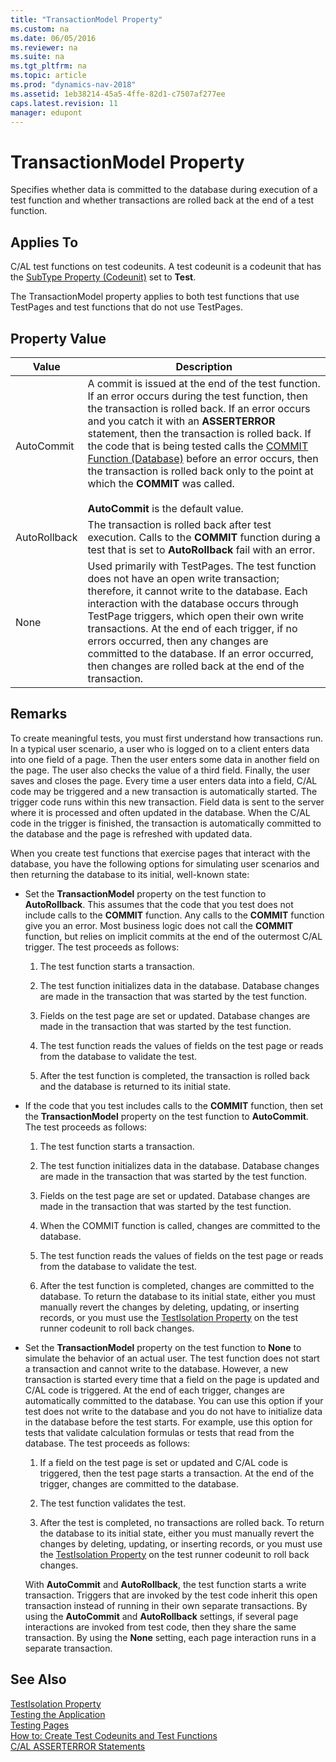 ```yaml
---
title: "TransactionModel Property"
ms.custom: na
ms.date: 06/05/2016
ms.reviewer: na
ms.suite: na
ms.tgt_pltfrm: na
ms.topic: article
ms.prod: "dynamics-nav-2018"
ms.assetid: 1eb38214-45a5-4ffe-82d1-c7507af277ee
caps.latest.revision: 11
manager: edupont
---
```

# TransactionModel Property
Specifies whether data is committed to the database during execution of a test function and whether transactions are rolled back at the end of a test function.  

## Applies To  
 C/AL test functions on test codeunits. A test codeunit is a codeunit that has the [SubType Property \(Codeunit\)](SubType-Property--Codeunit-.md) set to **Test**.  

 The TransactionModel property applies to both test functions that use TestPages and test functions that do not use TestPages.  

## Property Value  

|Value|Description|  
|-----------|-----------------|  
|AutoCommit|A commit is issued at the end of the test function. If an error occurs during the test function, then the transaction is rolled back. If an error occurs and you catch it with an **ASSERTERROR** statement, then the transaction is rolled back. If the code that is being tested calls the [COMMIT Function \(Database\)](COMMIT-Function--Database-.md) before an error occurs, then the transaction is rolled back only to the point at which the **COMMIT** was called.<br /><br /> **AutoCommit** is the default value.|  
|AutoRollback|The transaction is rolled back after test execution. Calls to the **COMMIT** function during a test that is set to **AutoRollback** fail with an error.|  
|None|Used primarily with TestPages. The test function does not have an open write transaction; therefore, it cannot write to the database. Each interaction with the database occurs through TestPage triggers, which open their own write transactions. At the end of each trigger, if no errors occurred, then any changes are committed to the database. If an error occurred, then changes are rolled back at the end of the transaction.|  

## Remarks  
 To create meaningful tests, you must first understand how transactions run. In a typical user scenario, a user who is logged on to a client enters data into one field of a page. Then the user enters some data in another field on the page. The user also checks the value of a third field. Finally, the user saves and closes the page. Every time a user enters data into a field, C/AL code may be triggered and a new transaction is automatically started. The trigger code runs within this new transaction. Field data is sent to the server where it is processed and often updated in the database. When the C/AL code in the trigger is finished, the transaction is automatically committed to the database and the page is refreshed with updated data.  

 When you create test functions that exercise pages that interact with the database, you have the following options for simulating user scenarios and then returning the database to its initial, well-known state:  

- Set the **TransactionModel** property on the test function to **AutoRollback**. This assumes that the code that you test does not include calls to the **COMMIT** function. Any calls to the **COMMIT** function give you an error. Most business logic does not call the **COMMIT** function, but relies on implicit commits at the end of the outermost C/AL trigger. The test proceeds as follows:  

  1.  The test function starts a transaction.  

  2.  The test function initializes data in the database. Database changes are made in the transaction that was started by the test function.  

  3.  Fields on the test page are set or updated. Database changes are made in the transaction that was started by the test function.  

  4.  The test function reads the values of fields on the test page or reads from the database to validate the test.  

  5.  After the test function is completed, the transaction is rolled back and the database is returned to its initial state.  

- If the code that you test includes calls to the **COMMIT** function, then set the **TransactionModel** property on the test function to **AutoCommit**. The test proceeds as follows:  

  1.  The test function starts a transaction.  

  2.  The test function initializes data in the database. Database changes are made in the transaction that was started by the test function.  

  3.  Fields on the test page are set or updated. Database changes are made in the transaction that was started by the test function.  

  4.  When the COMMIT function is called, changes are committed to the database.  

  5.  The test function reads the values of fields on the test page or reads from the database to validate the test.  

  6.  After the test function is completed, changes are committed to the database. To return the database to its initial state, either you must manually revert the changes by deleting, updating, or inserting records, or you must use the [TestIsolation Property](TestIsolation-Property.md) on the test runner codeunit to roll back changes.  

- Set the **TransactionModel** property on the test function to **None** to simulate the behavior of an actual user. The test function does not start a transaction and cannot write to the database. However, a new transaction is started every time that a field on the page is updated and C/AL code is triggered. At the end of each trigger, changes are automatically committed to the database. You can use this option if your test does not write to the database and you do not have to initialize data in the database before the test starts. For example, use this option for tests that validate calculation formulas or tests that read from the database. The test proceeds as follows:  

  1.  If a field on the test page is set or updated and C/AL code is triggered, then the test page starts a transaction. At the end of the trigger, changes are committed to the database.  

  2.  The test function validates the test.  

  3.  After the test is completed, no transactions are rolled back. To return the database to its initial state, either you must manually revert the changes by deleting, updating, or inserting records, or you must use the [TestIsolation Property](TestIsolation-Property.md) on the test runner codeunit to roll back changes.  

  With **AutoCommit** and **AutoRollback**, the test function starts a write transaction. Triggers that are invoked by the test code inherit this open transaction instead of running in their own separate transactions. By using the **AutoCommit** and **AutoRollback** settings, if several page interactions are invoked from test code, then they share the same transaction. By using the **None** setting, each page interaction runs in a separate transaction.  

## See Also  
 [TestIsolation Property](TestIsolation-Property.md)   
 [Testing the Application](Testing-the-Application.md)   
 [Testing Pages](Testing-Pages.md)   
 [How to: Create Test Codeunits and Test Functions](How-to--Create-Test-Codeunits-and-Test-Functions.md)   
 [C/AL ASSERTERROR Statements](C-AL-ASSERTERROR-Statements.md)
